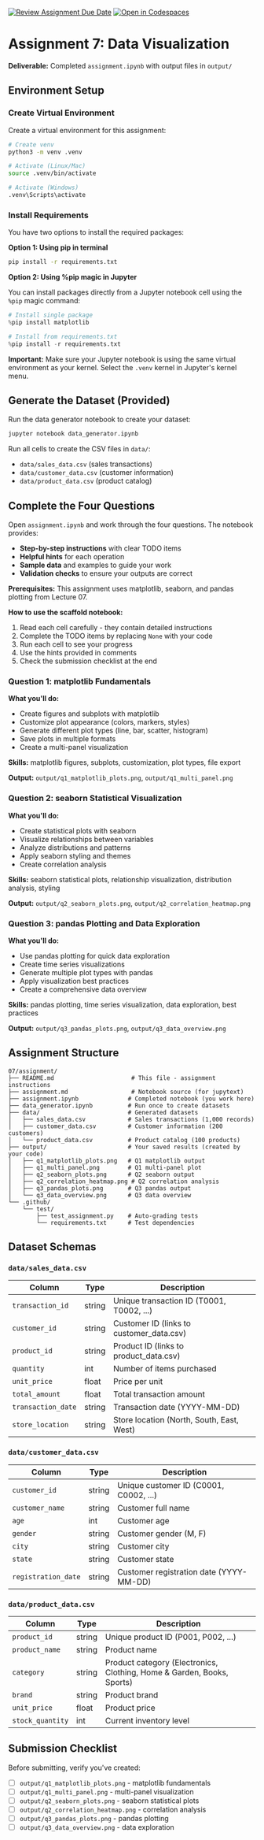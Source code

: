 [![Review Assignment Due Date](https://classroom.github.com/assets/deadline-readme-button-22041afd0340ce965d47ae6ef1cefeee28c7c493a6346c4f15d667ab976d596c.svg)](https://classroom.github.com/a/hbukmS0M)
[![Open in Codespaces](https://classroom.github.com/assets/launch-codespace-2972f46106e565e64193e422d61a12cf1da4916b45550586e14ef0a7c637dd04.svg)](https://classroom.github.com/open-in-codespaces?assignment_repo_id=21362125)
# Assignment 7: Data Visualization

**Deliverable:** Completed `assignment.ipynb` with output files in `output/`

## Environment Setup

### Create Virtual Environment

Create a virtual environment for this assignment:

```bash
# Create venv
python3 -m venv .venv

# Activate (Linux/Mac)
source .venv/bin/activate

# Activate (Windows)
.venv\Scripts\activate
```

### Install Requirements

You have two options to install the required packages:

**Option 1: Using pip in terminal**
```bash
pip install -r requirements.txt
```

**Option 2: Using %pip magic in Jupyter**

You can install packages directly from a Jupyter notebook cell using the `%pip` magic command:

```python
# Install single package
%pip install matplotlib

# Install from requirements.txt
%pip install -r requirements.txt
```

**Important:** Make sure your Jupyter notebook is using the same virtual environment as your kernel. Select the `.venv` kernel in Jupyter's kernel menu.

## Generate the Dataset (Provided)

Run the data generator notebook to create your dataset:

```bash
jupyter notebook data_generator.ipynb
```

Run all cells to create the CSV files in `data/`:
- `data/sales_data.csv` (sales transactions)
- `data/customer_data.csv` (customer information)
- `data/product_data.csv` (product catalog)

## Complete the Four Questions

Open `assignment.ipynb` and work through the four questions. The notebook provides:

- **Step-by-step instructions** with clear TODO items
- **Helpful hints** for each operation
- **Sample data** and examples to guide your work
- **Validation checks** to ensure your outputs are correct

**Prerequisites:** This assignment uses matplotlib, seaborn, and pandas plotting from Lecture 07.

**How to use the scaffold notebook:**
1. Read each cell carefully - they contain detailed instructions
2. Complete the TODO items by replacing `None` with your code
3. Run each cell to see your progress
4. Use the hints provided in comments
5. Check the submission checklist at the end

### Question 1: matplotlib Fundamentals

**What you'll do:**
- Create figures and subplots with matplotlib
- Customize plot appearance (colors, markers, styles)
- Generate different plot types (line, bar, scatter, histogram)
- Save plots in multiple formats
- Create a multi-panel visualization

**Skills:** matplotlib figures, subplots, customization, plot types, file export

**Output:** `output/q1_matplotlib_plots.png`, `output/q1_multi_panel.png`

### Question 2: seaborn Statistical Visualization

**What you'll do:**
- Create statistical plots with seaborn
- Visualize relationships between variables
- Analyze distributions and patterns
- Apply seaborn styling and themes
- Create correlation analysis

**Skills:** seaborn statistical plots, relationship visualization, distribution analysis, styling

**Output:** `output/q2_seaborn_plots.png`, `output/q2_correlation_heatmap.png`

### Question 3: pandas Plotting and Data Exploration

**What you'll do:**
- Use pandas plotting for quick data exploration
- Create time series visualizations
- Generate multiple plot types with pandas
- Apply visualization best practices
- Create a comprehensive data overview

**Skills:** pandas plotting, time series visualization, data exploration, best practices

**Output:** `output/q3_pandas_plots.png`, `output/q3_data_overview.png`

## Assignment Structure

```
07/assignment/
├── README.md                      # This file - assignment instructions
├── assignment.md                  # Notebook source (for jupytext)
├── assignment.ipynb              # Completed notebook (you work here)
├── data_generator.ipynb          # Run once to create datasets
├── data/                         # Generated datasets
│   ├── sales_data.csv            # Sales transactions (1,000 records)
│   ├── customer_data.csv         # Customer information (200 customers)
│   └── product_data.csv          # Product catalog (100 products)
├── output/                       # Your saved results (created by your code)
│   ├── q1_matplotlib_plots.png   # Q1 matplotlib output
│   ├── q1_multi_panel.png        # Q1 multi-panel plot
│   ├── q2_seaborn_plots.png      # Q2 seaborn output
│   ├── q2_correlation_heatmap.png # Q2 correlation analysis
│   ├── q3_pandas_plots.png       # Q3 pandas output
│   └── q3_data_overview.png      # Q3 data overview
└── .github/
    └── test/
        ├── test_assignment.py    # Auto-grading tests
        └── requirements.txt      # Test dependencies
```

## Dataset Schemas

### `data/sales_data.csv`

| Column | Type | Description |
|--------|------|-------------|
| `transaction_id` | string | Unique transaction ID (T0001, T0002, ...) |
| `customer_id` | string | Customer ID (links to customer_data.csv) |
| `product_id` | string | Product ID (links to product_data.csv) |
| `quantity` | int | Number of items purchased |
| `unit_price` | float | Price per unit |
| `total_amount` | float | Total transaction amount |
| `transaction_date` | string | Transaction date (YYYY-MM-DD) |
| `store_location` | string | Store location (North, South, East, West) |

### `data/customer_data.csv`

| Column | Type | Description |
|--------|------|-------------|
| `customer_id` | string | Unique customer ID (C0001, C0002, ...) |
| `customer_name` | string | Customer full name |
| `age` | int | Customer age |
| `gender` | string | Customer gender (M, F) |
| `city` | string | Customer city |
| `state` | string | Customer state |
| `registration_date` | string | Customer registration date (YYYY-MM-DD) |

### `data/product_data.csv`

| Column | Type | Description |
|--------|------|-------------|
| `product_id` | string | Unique product ID (P001, P002, ...) |
| `product_name` | string | Product name |
| `category` | string | Product category (Electronics, Clothing, Home & Garden, Books, Sports) |
| `brand` | string | Product brand |
| `unit_price` | float | Product price |
| `stock_quantity` | int | Current inventory level |

## Submission Checklist

Before submitting, verify you've created:

- [ ] `output/q1_matplotlib_plots.png` - matplotlib fundamentals
- [ ] `output/q1_multi_panel.png` - multi-panel visualization
- [ ] `output/q2_seaborn_plots.png` - seaborn statistical plots
- [ ] `output/q2_correlation_heatmap.png` - correlation analysis
- [ ] `output/q3_pandas_plots.png` - pandas plotting
- [ ] `output/q3_data_overview.png` - data exploration